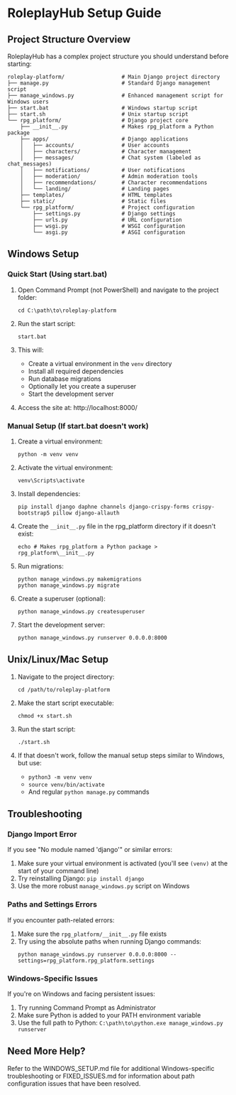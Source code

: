 # RoleplayHub Setup Guide

## Project Structure Overview

RoleplayHub has a complex project structure you should understand before starting:

```
roleplay-platform/                  # Main Django project directory
├── manage.py                       # Standard Django management script
├── manage_windows.py               # Enhanced management script for Windows users
├── start.bat                       # Windows startup script
├── start.sh                        # Unix startup script
└── rpg_platform/                   # Django project core
    ├── __init__.py                 # Makes rpg_platform a Python package
    ├── apps/                       # Django applications
    │   ├── accounts/               # User accounts
    │   ├── characters/             # Character management
    │   ├── messages/               # Chat system (labeled as chat_messages)
    │   ├── notifications/          # User notifications
    │   ├── moderation/             # Admin moderation tools
    │   ├── recommendations/        # Character recommendations
    │   └── landing/                # Landing pages
    ├── templates/                  # HTML templates
    ├── static/                     # Static files
    └── rpg_platform/               # Project configuration
        ├── settings.py             # Django settings
        ├── urls.py                 # URL configuration
        ├── wsgi.py                 # WSGI configuration
        └── asgi.py                 # ASGI configuration
```

## Windows Setup

### Quick Start (Using start.bat)

1. Open Command Prompt (not PowerShell) and navigate to the project folder:
   ```
   cd C:\path\to\roleplay-platform
   ```

2. Run the start script:
   ```
   start.bat
   ```

3. This will:
   - Create a virtual environment in the `venv` directory
   - Install all required dependencies
   - Run database migrations
   - Optionally let you create a superuser
   - Start the development server

4. Access the site at: http://localhost:8000/

### Manual Setup (If start.bat doesn't work)

1. Create a virtual environment:
   ```
   python -m venv venv
   ```

2. Activate the virtual environment:
   ```
   venv\Scripts\activate
   ```

3. Install dependencies:
   ```
   pip install django daphne channels django-crispy-forms crispy-bootstrap5 pillow django-allauth
   ```

4. Create the `__init__.py` file in the rpg_platform directory if it doesn't exist:
   ```
   echo # Makes rpg_platform a Python package > rpg_platform\__init__.py
   ```

5. Run migrations:
   ```
   python manage_windows.py makemigrations
   python manage_windows.py migrate
   ```

6. Create a superuser (optional):
   ```
   python manage_windows.py createsuperuser
   ```

7. Start the development server:
   ```
   python manage_windows.py runserver 0.0.0.0:8000
   ```

## Unix/Linux/Mac Setup

1. Navigate to the project directory:
   ```
   cd /path/to/roleplay-platform
   ```

2. Make the start script executable:
   ```
   chmod +x start.sh
   ```

3. Run the start script:
   ```
   ./start.sh
   ```

4. If that doesn't work, follow the manual setup steps similar to Windows, but use:
   - `python3 -m venv venv`
   - `source venv/bin/activate`
   - And regular `python manage.py` commands

## Troubleshooting

### Django Import Error
If you see "No module named 'django'" or similar errors:
1. Make sure your virtual environment is activated (you'll see `(venv)` at the start of your command line)
2. Try reinstalling Django: `pip install django`
3. Use the more robust `manage_windows.py` script on Windows

### Paths and Settings Errors
If you encounter path-related errors:
1. Make sure the `rpg_platform/__init__.py` file exists
2. Try using the absolute paths when running Django commands:
   ```
   python manage_windows.py runserver 0.0.0.0:8000 --settings=rpg_platform.rpg_platform.settings
   ```

### Windows-Specific Issues
If you're on Windows and facing persistent issues:
1. Try running Command Prompt as Administrator
2. Make sure Python is added to your PATH environment variable
3. Use the full path to Python: `C:\path\to\python.exe manage_windows.py runserver`

## Need More Help?
Refer to the WINDOWS_SETUP.md file for additional Windows-specific troubleshooting or FIXED_ISSUES.md for information about path configuration issues that have been resolved.
